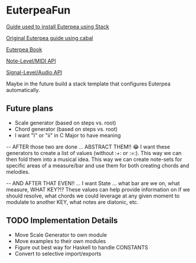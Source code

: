 # EuterpeaFun

[Guide used to install Euterpea using Stack](https://gist.github.com/hs211216/f2b08c9470f4703660bcabbc5ec39ac1)

[Original Euterpea guide using cabal](https://www.euterpea.com/)

[Euterpea Book](https://www.cs.yale.edu/homes/hudak/Papers/HSoM.pdf)

[Note-Level/MIDI API](https://www.euterpea.com/api/euterpea-api/note-level-api/)

[Signal-Level/Audio API](https://www.euterpea.com/api/euterpea-api/signal-level-api/)

Maybe in the future build a stack template that configures Euterpea automatically.

## Future plans

- Scale generator (based on steps vs. root)
- Chord generator (based on steps vs. root)
- I want "I" or "ii" in C Major to have meaning

-- AFTER those two are done ... ABSTRACT THEM!! 😂
I want these generators to create a list of values (without :+: or :=:). This way we can then fold them into a musical idea. This way we can create note-sets for specific areas of a measure/bar and use them for both creating chords and melodies.

-- AND AFTER THAT EVEN!! ... I want State ... what bar are we on, what measure, WHAT KEY?!? These values can help provide information on if we should resolve, what chords we could leverage at any given moment to modulate to another KEY, what notes are diatonic, etc.

## TODO Implementation Details

- Move Scale Generator to own module
- Move examples to their own modules
- Figure out best way for Haskell to handle CONSTANTS
- Convert to selective import/exports
